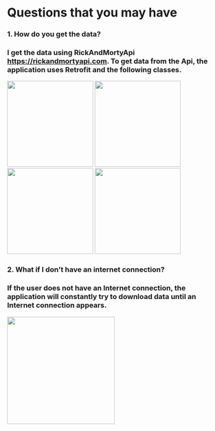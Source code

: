 #  Questions that you may have

### 1. How do you get the data?
### I get the data using RickAndMortyApi https://rickandmortyapi.com. To get data from the Api, the application uses Retrofit and the following classes.

<p align="start">
<img src="https://i.ibb.co/6NFCXrL/image.png" width="200"/> 
<img src="https://i.ibb.co/wdj2bYY/image.png" width="200"/> 
<img src="https://i.ibb.co/HdLDXwD/image.png" width="200"/> 
<img src="https://i.ibb.co/CJWcWxW/image.png" width="200"/>
</p>


### 2. What if I don't have an internet connection?
### If the user does not have an Internet connection, the application will constantly try to download data until an Internet connection appears.
<p align="start">
 <img src="https://i.ibb.co/DV0z42f/1.png" width="250"/>
</p>
 
